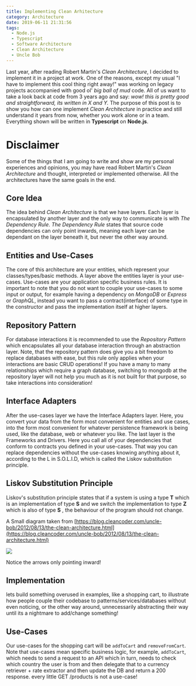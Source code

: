 ```yaml
---
title: Implementing Clean Arhitecture
category: Architecture
date: 2019-06-11 21:31:56
tags: 
  - Node.js
  - Typescript 
  - Software Architecture
  - Clean Architecture
  - Uncle Bob
---
```

Last year, after reading Robert Martin's *Clean Architecture*, I decided to implement it in a project at work. One of the reasons, except my usual "I have to implement this cool thing right away!" was working on legacy projects accompanied with good ol' *big ball of mud* code. All of us want to take a look back at code from 3 years ago and say: *wow! this is pretty good and straightforward, its written in X and Y.* The purpose of this post is to show you how can one implement *Clean Architecture* in practice and still understand it years from now, whether you work alone or in a team. Everything shown will be written in **Typescript** on **Node.js**.

# Disclaimer
Some of the things that I am going to write and show are my personal experiences and opinions, you may have read Robert Martin's *Clean Architecture* and thought, interpreted or implemented otherwise. All the architectures have the same goals in the end.

## Core Idea
The idea behind *Clean Architecture* is that we have layers. Each layer is encapsulated by another layer and the only way to communicate is with *The Dependency Rule*. *The Dependency Rule* states that source code dependencies can only point inwards, meaning each layer can be dependant on the layer beneath it, but never the other way around. 
## Entities and Use-Cases
The core of this architecture are your entities, which represent your classes/types/basic methods. 
A layer above the entities layer is your use-cases. Use-cases are your application specific business rules. It is important to note that you do not want to couple your use-cases to some input or output, for example having a dependency on *MongoDB* or *Express* or *GraphQL*, instead you want to pass a contract(interface) of some type in the constructor and pass the implementation itself at higher layers. 

## Repository Pattern
For database interactions it is recommended to use the *Repository Pattern* which encapsulates all your database interaction through an abstraction layer. Note, that the repository pattern does give you a bit freedom to replace databases with ease, but this rule only applies when your interactions are basic CRUD operations! If you have a many to many relationships which require a graph database, switching to mongodb at the repository layer will not help you much as it is not built for that purpose, so take interactions into consideration! 
## Interface Adapters
After the use-cases layer we have the Interface Adapters layer. Here, you convert your data from the form most convenient for entities and use cases, into the form most convenient for whatever persistence framework is being used, like the database, web or whatever you like. The last layer is the Frameworks and Drivers. Here you call all of your dependencies that conform to contracts you defined in your use-cases. That way you can replace dependencies without the use-cases knowing anything about it, according to the L in S.O.L.I.D, which is called the Liskov substitution principle.
## Liskov Substitution Principle
Liskov's substitution principle states that if a system is using a type **T** which is an implementation of type **S** and we switch the implementation to type **Z** which is also of type **S** , the behaviour of the program should not change.

A Small diagram taken from [https://blog.cleancoder.com/uncle-bob/2012/08/13/the-clean-architecture.html](https://blog.cleancoder.com/uncle-bob/2012/08/13/the-clean-architecture.html)

![](./Implementing-Clean-Arhitecture/CleanArchitecture.jpg)
 
Notice the arrows only pointing inward!

## Implementation
lets build something overused in examples, like a shopping cart, to illustrate how people couple their codebase to patterns/services/databases without even noticing, or the other way around, unnecessarily abstracting their way until its a nightmare to add/change something!

## Use-Cases
Our use-cases for the shopping cart will be `addToCart` and `removeFromCart`.
Note that use-cases mean specific business logic, for example, `addToCart`, which needs to send a request to an API which in turn, needs to check which country the user is from and then delegate that to a currency retriever + rate extractor and then update the DB and return a 200 response. every little GET /products is not a use-case!

